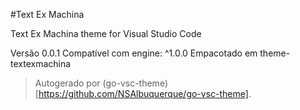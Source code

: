 #Text Ex Machina

Text Ex Machina theme for Visual Studio Code

Versão 0.0.1
Compatível com engine: ^1.0.0
Empacotado em theme-textexmachina

> Autogerado por (go-vsc-theme)[https://github.com/NSAlbuquerque/go-vsc-theme].